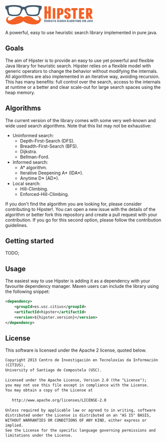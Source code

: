 ![Hipster](src/main/doclava/custom/assets/hipster-template/assets/images/header-logo.png?raw=true)

A powerful, easy to use heuristic search library implemented in pure java.

## Goals

The aim of Hipster is to provide an easy to use yet powerful and flexible Java library for heuristic search. 
Hipster relies on a flexible model with generic operators to change the behavior without modifying the internals. All algorithms are also implemented in an iterative way, avoiding recursion. This has many benefits: full control over the search, access to the internals at runtime or a better and clear scale-out for large search spaces using the heap memory.

## Algorithms

The current version of the library comes with some very well-known and wide used search algorithms. Note that this list may not be exhaustive:

* Uninformed search:
    * Depth-First-Search (DFS).
    * Breadth-First-Search (BFS).
    * Dijkstra.
    * Bellman-Ford.
* Informed search:
    * A\* algorithm.
    * Iterative Deepening A\* (IDA\*).
    * Anytime D\* (AD\*).
* Local search:
    * Hill-Climbing.
    * Enforced-Hill-Climbing.

If you don't find the algorithm you are looking for, please consider contributing to Hipster!. You can open a new issue with the details of the algorithm or better fork this repository and create a pull request with your contribution. If you go for this second option, please follow the contribution guidelines.

## Getting started
TODO;

## Usage

The easiest way to use Hipster is adding it as a dependency with your favourite dependency manager.
Maven users can include the library using the following snippet:

````xml
<dependency>
    <groupId>es.usc.citius</groupId>
    <artifactId>hipster</artifactId>
    <version>${hipster.version}</version>
</dependency>
````

## License

This software is licensed under the Apache 2 license, quoted below.

    Copyright 2013 Centro de Investigación en Tecnoloxías da Información (CITIUS),
    University of Santiago de Compostela (USC).

    Licensed under the Apache License, Version 2.0 (the "License");
    you may not use this file except in compliance with the License.
    You may obtain a copy of the License at

       http://www.apache.org/licenses/LICENSE-2.0

    Unless required by applicable law or agreed to in writing, software
    distributed under the License is distributed on an "AS IS" BASIS,
    WITHOUT WARRANTIES OR CONDITIONS OF ANY KIND, either express or implied.
    See the License for the specific language governing permissions and
    limitations under the License.
    
    

